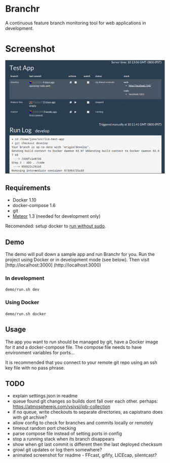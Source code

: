 # Branchr

A continuous feature branch monitoring tool for web applications in development.

# Screenshot

![Screenshot](screenshot.png)

## Requirements
* Docker 1.10
* docker-compose 1.6
* git
* [Meteor](https://www.meteor.com/install) 1.3 (needed for development only)

Recomended: setup docker to [run without sudo](http://askubuntu.com/questions/477551/how-can-i-use-docker-without-sudo).

## Demo

The demo will pull down a sample app and run Branchr for you. Run the project using Docker or in development mode (see below). Then visit [http://localhost:3000] (http://localhost:3000)

### In development
`demo/run.sh dev`

### Using Docker
`demo/run.sh docker`

## Usage

The app you want to run should be managed by git, have a Docker image for it and a docker-compose file. The compose file needs to have environment variables for ports...

It is recommended that you connect to your remote git repo using an ssh key file with no pass phrase.

## TODO

* explain settings.json in readme
* queue found git changes so builds dont fall over each other. perhaps:  https://atmospherejs.com/vsivsi/job-collection
* if no queue, write checkouts to separate directories, as capistrano does with git archive?
* allow config to check for branches and commits locally or remotely
* timeout random port checking
* parse compose file instead of setting ports in config
* stop a running stack when its branch disappears
* show when git last commit is different then the last deployed checksum
* growl git updates or log them somewhere?
* animated screenshot for readme - FFcast, gifify, LICEcap, silentcast?
